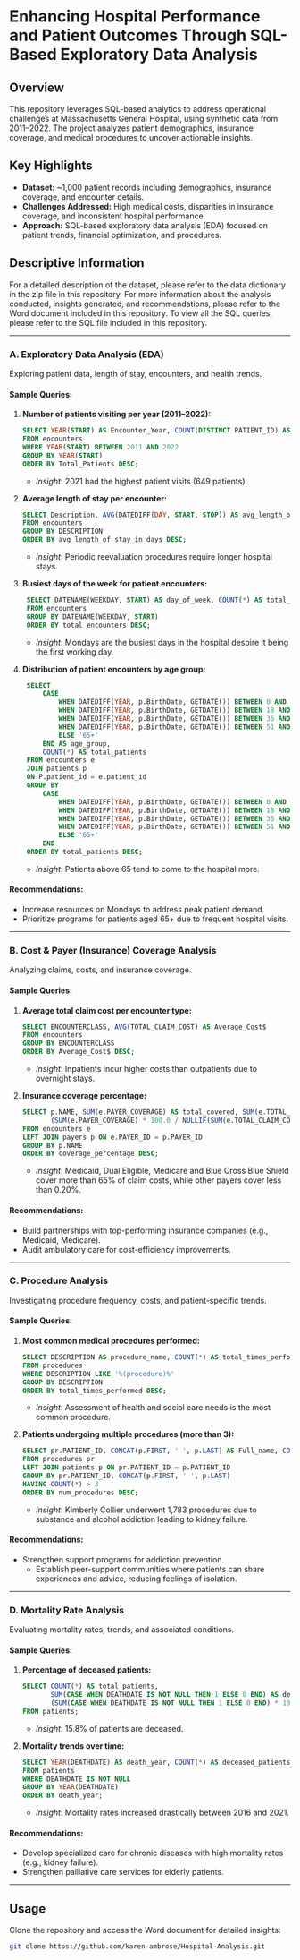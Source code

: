 # Enhancing Hospital Performance and Patient Outcomes Through SQL-Based Exploratory Data Analysis

## Overview
This repository leverages SQL-based analytics to address operational challenges at Massachusetts General Hospital, using synthetic data from 2011–2022. The project analyzes patient demographics, insurance coverage, and medical procedures to uncover actionable insights.

## Key Highlights
- **Dataset:** ~1,000 patient records including demographics, insurance coverage, and encounter details.
- **Challenges Addressed:** High medical costs, disparities in insurance coverage, and inconsistent hospital performance.
- **Approach:** SQL-based exploratory data analysis (EDA) focused on patient trends, financial optimization, and procedures.

## Descriptive Information
For a detailed description of the dataset, please refer to the data dictionary in the zip file in this repository.
For more information about the analysis conducted, insights generated, and recommendations, please refer to the Word document included in this repository.
To view all the SQL queries, please refer to the SQL file included in this repository.

---

### **A. Exploratory Data Analysis (EDA)**  
Exploring patient data, length of stay, encounters, and health trends.  
#### Sample Queries:  
1. **Number of patients visiting per year (2011–2022):**  
   ```sql
   SELECT YEAR(START) AS Encounter_Year, COUNT(DISTINCT PATIENT_ID) AS Total_Patients
   FROM encounters 
   WHERE YEAR(START) BETWEEN 2011 AND 2022
   GROUP BY YEAR(START)
   ORDER BY Total_Patients DESC;
   ```  
   - *Insight*: 2021 had the highest patient visits (649 patients).  

2. **Average length of stay per encounter:**  
   ```sql
   SELECT Description, AVG(DATEDIFF(DAY, START, STOP)) AS avg_length_of_stay_in_days
   FROM encounters
   GROUP BY DESCRIPTION
   ORDER BY avg_length_of_stay_in_days DESC;
   ```
    - *Insight*: Periodic reevaluation procedures require longer hospital stays.  
3. **Busiest days of the week for patient encounters:**
   ```sql
    SELECT DATENAME(WEEKDAY, START) AS day_of_week, COUNT(*) AS total_encounters 
    FROM encounters
    GROUP BY DATENAME(WEEKDAY, START)  
    ORDER BY total_encounters DESC;
   ```
   - *Insight*: Mondays are the busiest days in the hospital despire it being the first working day.  
4. **Distribution of patient encounters by age group:**
   ```sql
    SELECT 
        CASE  
            WHEN DATEDIFF(YEAR, p.BirthDate, GETDATE()) BETWEEN 0 AND 17 THEN '0-17'  
            WHEN DATEDIFF(YEAR, p.BirthDate, GETDATE()) BETWEEN 18 AND 35 THEN '18-35'  
            WHEN DATEDIFF(YEAR, p.BirthDate, GETDATE()) BETWEEN 36 AND 50 THEN '36-50'  
            WHEN DATEDIFF(YEAR, p.BirthDate, GETDATE()) BETWEEN 51 AND 65 THEN '51-65'  
            ELSE '65+'  
        END AS age_group,  
        COUNT(*) AS total_patients  
    FROM encounters e  
    JOIN patients p
    ON P.patient_id = e.patient_id  
    GROUP BY  
        CASE  
            WHEN DATEDIFF(YEAR, p.BirthDate, GETDATE()) BETWEEN 0 AND 17 THEN '0-17'  
            WHEN DATEDIFF(YEAR, p.BirthDate, GETDATE()) BETWEEN 18 AND 35 THEN '18-35'  
            WHEN DATEDIFF(YEAR, p.BirthDate, GETDATE()) BETWEEN 36 AND 50 THEN '36-50'  
            WHEN DATEDIFF(YEAR, p.BirthDate, GETDATE()) BETWEEN 51 AND 65 THEN '51-65'  
            ELSE '65+'  
        END  
    ORDER BY total_patients DESC;
   ```
   - *Insight*: Patients above 65 tend to come to the hospital more.
     
#### Recommendations:  
- Increase resources on Mondays to address peak patient demand.  
- Prioritize programs for patients aged 65+ due to frequent hospital visits.  

---

### **B. Cost & Payer (Insurance) Coverage Analysis**  
Analyzing claims, costs, and insurance coverage.  
#### Sample Queries:  
1. **Average total claim cost per encounter type:**  
   ```sql
   SELECT ENCOUNTERCLASS, AVG(TOTAL_CLAIM_COST) AS Average_Cost$
   FROM encounters
   GROUP BY ENCOUNTERCLASS
   ORDER BY Average_Cost$ DESC;
   ```  
   - *Insight*: Inpatients incur higher costs than outpatients due to overnight stays.  

2. **Insurance coverage percentage:**  
   ```sql
   SELECT p.NAME, SUM(e.PAYER_COVERAGE) AS total_covered, SUM(e.TOTAL_CLAIM_COST) AS total_claims,
          (SUM(e.PAYER_COVERAGE) * 100.0 / NULLIF(SUM(e.TOTAL_CLAIM_COST), 0)) AS coverage_percentage
   FROM encounters e
   LEFT JOIN payers p ON e.PAYER_ID = p.PAYER_ID
   GROUP BY p.NAME
   ORDER BY coverage_percentage DESC;
   ```  
   - *Insight*: Medicaid, Dual Eligible, Medicare and Blue Cross Blue Shield cover more than 65% of claim costs, while other payers cover less than 0.20%.  

#### Recommendations:  
- Build partnerships with top-performing insurance companies (e.g., Medicaid, Medicare).  
- Audit ambulatory care for cost-efficiency improvements.  

---

### **C. Procedure Analysis**  
Investigating procedure frequency, costs, and patient-specific trends.  
#### Sample Queries:  
1. **Most common medical procedures performed:**  
   ```sql
   SELECT DESCRIPTION AS procedure_name, COUNT(*) AS total_times_performed
   FROM procedures
   WHERE DESCRIPTION LIKE '%(procedure)%'
   GROUP BY DESCRIPTION
   ORDER BY total_times_performed DESC;
   ```  
   - *Insight*: Assessment of health and social care needs is the most common procedure.  

2. **Patients undergoing multiple procedures (more than 3):**  
   ```sql
   SELECT pr.PATIENT_ID, CONCAT(p.FIRST, ' ', p.LAST) AS Full_name, COUNT(*) AS num_procedures
   FROM procedures pr
   LEFT JOIN patients p ON pr.PATIENT_ID = p.PATIENT_ID
   GROUP BY pr.PATIENT_ID, CONCAT(p.FIRST, ' ', p.LAST)
   HAVING COUNT(*) > 3
   ORDER BY num_procedures DESC;
   ```  
   - *Insight*: Kimberly Collier underwent 1,783 procedures due to substance and alcohol addiction leading to kidney failure.  

#### Recommendations:  
- Strengthen support programs for addiction prevention.  
  - Establish peer-support communities where patients can share experiences and advice, reducing feelings of isolation. 

---

### **D. Mortality Rate Analysis**  
Evaluating mortality rates, trends, and associated conditions.  
#### Sample Queries:  
1. **Percentage of deceased patients:**  
   ```sql
   SELECT COUNT(*) AS total_patients, 
          SUM(CASE WHEN DEATHDATE IS NOT NULL THEN 1 ELSE 0 END) AS deceased_patients,
          (SUM(CASE WHEN DEATHDATE IS NOT NULL THEN 1 ELSE 0 END) * 100.0 / COUNT(*)) AS mortality_rate
   FROM patients;
   ```  
   - *Insight*: 15.8% of patients are deceased.  

2. **Mortality trends over time:**  
   ```sql
   SELECT YEAR(DEATHDATE) AS death_year, COUNT(*) AS deceased_patients
   FROM patients
   WHERE DEATHDATE IS NOT NULL
   GROUP BY YEAR(DEATHDATE)
   ORDER BY death_year;
   ```  
   - *Insight*: Mortality rates increased drastically between 2016 and 2021.  

#### Recommendations:  
- Develop specialized care for chronic diseases with high mortality rates (e.g., kidney failure).  
- Strengthen palliative care services for elderly patients.  

---

## Usage
Clone the repository and access the Word document for detailed insights:
```bash
git clone https://github.com/karen-ambrose/Hospital-Analysis.git
